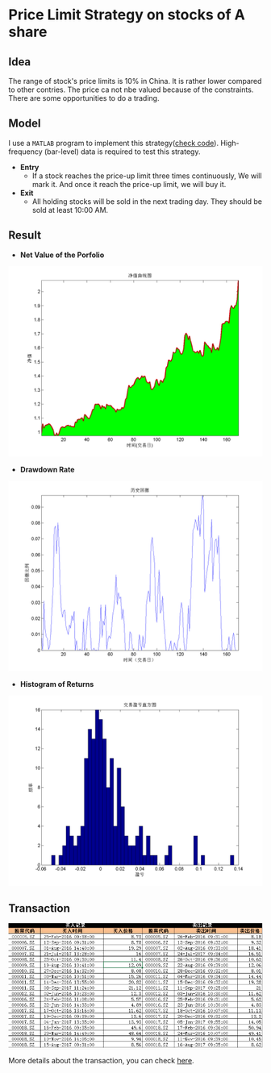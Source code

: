 # Price Limit Strategy on stocks of A share
## Idea
The range of stock's price limits is 10% in China. It is rather lower compared to other contries. The price ca not nbe valued because of the constraints. There are some opportunities to do a trading.
## Model
I use a `MATLAB` program to implement this strategy([check code](./model)). High-frequency (bar-level) data is required to test this strategy.

* **Entry**
	*  If a stock reaches the price-up limit three times continuously, We will mark it. And once it reach the price-up limit, we will buy it.
* **Exit**
	* All holding stocks will be sold in the next trading day. They should be sold at least 10:00 AM.
## Result
* **Net Value of the Porfolio**

![](./report/value.png)

* **Drawdown Rate**

![](./report/dd.png)


* **Histogram of Returns**

![](./report/h.png)

## Transaction

![](./Transaction.png)

More details about the transaction, you can check [here](./Transaction.xlsx). 
